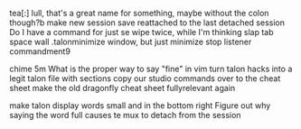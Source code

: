 tea[:]
	lull, that's a great name for something, maybe without the colon though?b
	make new session save
	reattached to the last detached session
	Do I have a command for just se wipe twice, while I'm thinking slap
tab space wall
.talonminimize window, but just minimize stop listener commandment9

chime 5m
What is the proper way to say "fine" in vim
turn talon hacks into a legit talon file with sections
copy our studio commands over to the cheat sheet
make the old dragonfly cheat sheet fullyrelevant again

make talon display words small and in the bottom right
Figure out why saying the word full causes  te mux to detach from the session
